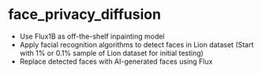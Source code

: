 # face_privacy_diffusion
- Use Flux1B as off-the-shelf inpainting model
- Apply facial recognition algorithms to detect faces in Lion dataset (Start with 1% or 0.1% sample of Lion dataset for initial testing)
- Replace detected faces with AI-generated faces using Flux
